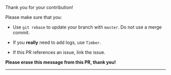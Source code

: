 Thank you for your contribution!

Please make sure that you:

- Use `git rebase` to update your branch with `master`. Do not use a merge
  commit.

- If you **really** need to add logs, use `Timber`.

- If this PR references an issue, link the issue.

**Please erase this message from this PR, thank you!**

---
